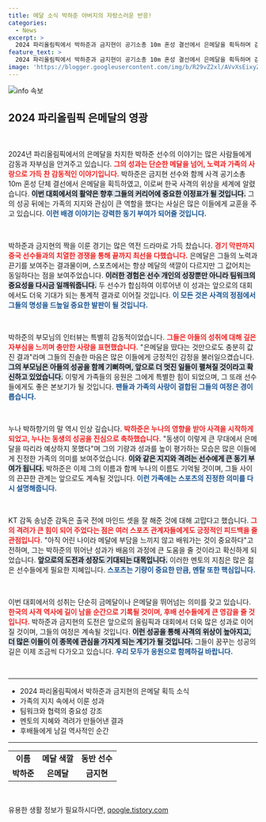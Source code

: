 ```yaml
---
title: 메달 소식 박하준 아버지의 자랑스러운 반응!
categories:
  - News
excerpt: >
  2024 파리올림픽에서 박하준과 금지현이 공기소총 10m 혼성 결선에서 은메달을 획득하며 감동적인 가족의 기쁨을 전했습니다. 부모님의 자랑스러운 응원과 누나의 지지 속에 더욱 빛나는 순간을 만들어냈습니다!
feature_text: >
  2024 파리올림픽에서 박하준과 금지현이 공기소총 10m 혼성 결선에서 은메달을 획득하며 감동적인 가족의 기쁨을 전했습니다. 부모님의 자랑스러운 응원과 누나의 지지 속에 더욱 빛나는 순간을 만들어냈습니다!
image: 'https://blogger.googleusercontent.com/img/b/R29vZ2xl/AVvXsEixyZcFfHzMRdzZMjFBmAUKJYCLCGyLL1o632UiGVXcaFdKo_bkvkuCioo0uUKlGfBVcT3P84aROyZIXSBEx3Aw5nCQ3pTgDom1WDC4m8eifvWiAmWEEVb4x6G_l8C0QH225ldMjyaFvpxGEBGNO37VmDTDMHGhJPq73UglMfDca1-0aw/s1600/blogspot.png'
---
```


<p><img src="https://blogger.googleusercontent.com/img/b/R29vZ2xl/AVvXsEixyZcFfHzMRdzZMjFBmAUKJYCLCGyLL1o632UiGVXcaFdKo_bkvkuCioo0uUKlGfBVcT3P84aROyZIXSBEx3Aw5nCQ3pTgDom1WDC4m8eifvWiAmWEEVb4x6G_l8C0QH225ldMjyaFvpxGEBGNO37VmDTDMHGhJPq73UglMfDca1-0aw/s1600/blogspot.png" alt="info 속보" /></p>

<h2 data-ke-size="size26">2024 파리올림픽 은메달의 영광</h2>

<p data-ke-size="size16">&nbsp;</p>

<p>2024년 파리올림픽에서의 은메달을 차지한 박하준 선수의 이야기는 많은 사람들에게 감동과 자부심을 안겨주고 있습니다. <b><span style="color: #ee2323;">그의 성과는 단순한 메달을 넘어, 노력과 가족의 사랑으로 가득 찬 감동적인 이야기입니다.</span></b> 박하준은 금지현 선수와 함께 사격 공기소총 10m 혼성 단체 결선에서 은메달을 획득하였고, 이로써 한국 사격의 위상을 세계에 알렸습니다. <b><span style="background-color: #21538527;">이번 대회에서의 활약은 향후 그들의 커리어에 중요한 이정표가 될 것입니다.</span></b> 그의 성공 뒤에는 가족의 지지와 관심이 큰 역할을 했다는 사실은 많은 이들에게 교훈을 주고 있습니다. <b><span style="color: #1a5490;">이런 배경 이야기는 강력한 동기 부여가 되어줄 것입니다.</span></b></p>

<p data-ke-size="size16">&nbsp;</p>

<p>박하준과 금지현의 짝을 이룬 경기는 많은 역전 드라마로 가득 찼습니다. <b><span style="color: #ee2323;">경기 막판까지 중국 선수들과의 치열한 경쟁을 통해 끝까지 최선을 다했습니다.</span></b> 은메달은 그들의 노력과 끈기를 보여주는 결과물이며, 스포츠에서는 항상 메달의 색깔이 다르지만 그 값어치는 동일하다는 점을 보여주었습니다. <b><span style="background-color: #21538527;">이러한 경험은 선수 개인의 성장뿐만 아니라 팀워크의 중요성을 다시금 일깨워줍니다.</span></b> 두 선수가 합심하여 이루어낸 이 성과는 앞으로의 대회에서도 더욱 기대가 되는 통계적 결과로 이어질 것입니다. <b><span style="color: #1a5490;">이 모든 것은 사격의 정점에서 그들의 명성을 드높일 중요한 발판이 될 것입니다.</span></b></p>

<p data-ke-size="size16">&nbsp;</p>

<p>박하준의 부모님의 인터뷰는 특별히 감동적이었습니다. <b><span style="color: #ee2323;">그들은 아들의 성취에 대해 깊은 자부심을 느끼며 충만한 사랑을 표현했습니다.</span></b> "은메달을 땄다는 것만으로도 충분히 값진 결과"라며 그들의 진솔한 마음은 많은 이들에게 긍정적인 감정을 불러일으켰습니다. <b><span style="background-color: #21538527;">그의 부모님은 아들의 성공을 함께 기뻐하며, 앞으로 더 멋진 일들이 펼쳐질 것이라고 확신하고 있었습니다.</span></b> 이렇게 가족들의 응원은 그에게 특별한 힘이 되었으며, 그 또래 선수들에게도 좋은 본보기가 될 것입니다. <b><span style="color: #1a5490;">팬들과 가족의 사랑이 결합된 그들의 여정은 경이롭습니다.</span></b></p>

<p data-ke-size="size16">&nbsp;</p>

<p>누나 박하향기의 말 역시 인상 깊습니다. <b><span style="color: #ee2323;">박하준은 누나의 영향을 받아 사격을 시작하게 되었고, 누나는 동생의 성공을 진심으로 축하했습니다.</span></b> "동생이 이렇게 큰 무대에서 은메달을 따리라 예상하지 못했다"며 그의 기량과 성과를 높이 평가하는 모습은 많은 이들에게 진정한 가족의 의미를 보여주었습니다. <b><span style="background-color: #21538527;">이와 같은 지지와 격려는 선수에게 큰 동기 부여가 됩니다.</span></b> 박하준은 이제 그의 이름과 함께 누나의 이름도 기억될 것이며, 그들 사이의 끈끈한 관계는 앞으로도 계속될 것입니다. <b><span style="color: #1a5490;">이런 가족애는 스포츠의 진정한 의미를 다시 설명해줍니다.</span></b></p>

<p data-ke-size="size16">&nbsp;</p>

<p>KT 감독 송남준 감독은 출국 전에 마인드 셋을 잘 해준 것에 대해 고맙다고 했습니다. <b><span style="color: #ee2323;">그의 격려가 큰 힘이 되어 주었다는 점은 여러 스포츠 관계자들에게도 긍정적인 피드백을 줄 관점입니다.</span></b> "아직 어린 나이라 메달에 부담을 느끼지 않고 배워가는 것이 중요하다"고 전하며, 그는 박하준의 뛰어난 성과가 배움의 과정에 큰 도움을 줄 것이라고 확신하게 되었습니다. <b><span style="background-color: #21538527;">앞으로의 도전과 성장도 기대되는 대목입니다.</span></b> 이러한 멘토의 지침은 많은 젊은 선수들에게 필요한 지혜입니다. <b><span style="color: #1a5490;">스포츠는 기량이 중요한 만큼, 멘탈 또한 핵심입니다.</span></b></p>

<p data-ke-size="size16">&nbsp;</p>

<p>이번 대회에서의 성취는 단순히 금메달이나 은메달을 뛰어넘는 의미를 갖고 있습니다. <b><span style="color: #ee2323;">한국의 사격 역사에 길이 남을 순간으로 기록될 것이며, 후배 선수들에게 큰 영감을 줄 것입니다.</span></b> 박하준과 금지현의 도전은 앞으로의 올림픽과 대회에서 더욱 많은 성과로 이어질 것이며, 그들의 여정은 계속될 것입니다. <b><span style="background-color: #21538527;">이런 성공을 통해 사격의 위상이 높아지고, 더 많은 이들이 이 종목에 관심을 가지게 되는 계기가 될 것입니다.</span></b> 그들이 꿈꾸는 성공의 길은 이제 조금씩 다가오고 있습니다. <b><span style="color: #1a5490;">우리 모두가 응원으로 함께하길 바랍니다.</span></b></p>

<p data-ke-size="size16">&nbsp;</p>

<hr>

<ul>
  <li>2024 파리올림픽에서 박하준과 금지현의 은메달 획득 소식</li>
  <li>가족의 지지 속에서 이룬 성과</li>
  <li>팀워크와 협력의 중요성 강조</li>
  <li>멘토의 지혜와 격려가 만들어낸 결과</li>
  <li>후배들에게 남길 역사적인 순간</li>
</ul>

<hr>

<table style="width: 100%;">
  <tr>
    <td style="text-align: center; height: 17px;"><b>이름</b></td>
    <td style="text-align: center; height: 17px;"><b>메달 색깔</b></td>
    <td style="text-align: center; height: 17px;"><b>동반 선수</b></td>
  </tr>
  <tr>
    <td style="text-align: center; height: 17px;"><b>박하준</b></td>
    <td style="text-align: center; height: 17px;"><b>은메달</b></td>
    <td style="text-align: center; height: 17px;"><b>금지현</b></td>
  </tr>
</table>

<p data-ke-size="size16">&nbsp;</p>
유용한 생활 정보가 필요하시다면, <a href="https://qoogle.tistory.com" rel="dofollow">qoogle.tistory.com</a>


